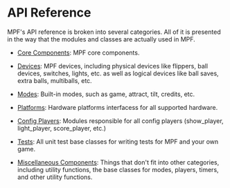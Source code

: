 # API Reference

MPF's API reference is broken into several categories. All of it is presented in the way that the modules and classes are actually used in MPF.

* [Core Components](core/index.md): MPF core components.

* [Devices](api_reference_device.md): MPF devices, including physical devices like flippers, ball devices, switches, lights, etc. as well as logical devices like ball saves, extra balls, multiballs, etc.

* [Modes](api_reference_modes.md): Built-in modes, such as game, attract, tilt, credits, etc.

* [Platforms](api_reference_hardware_platforms.md): Hardware platforms interfacess for all supported hardware.

* [Config Players](api_reference_config_players.md): Modules responsible for all config players (show_player, light_player, score_player, etc.)

* [Tests](api_reference_testing_class_api.md): All unit test base classes for writing tests for MPF and your own game.

* [Miscellaneous Components](api_reference_misc_components.md): Things that don't fit into other categories, including utility functions, the base classes for modes, players, timers, and other utility functions.
